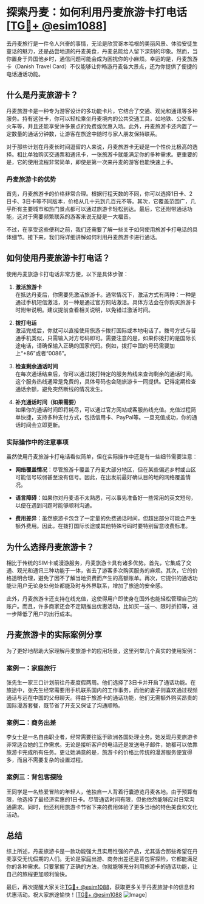 # 探索丹麦：如何利用丹麦旅游卡打电话[[TG💪+ @esim1088](https://t.me/s/esim1088)]

去丹麦旅行是一件令人兴奋的事情，无论是欣赏哥本哈根的美丽风景、体验安徒生童话的魅力，还是品尝地道的丹麦美食，丹麦总能给人留下深刻的印象。然而，当你置身于异国他乡时，通信问题可能会成为困扰你的小麻烦。幸运的是，丹麦旅游卡（Danish Travel Card）不仅能够让你畅游丹麦各大景点，还为你提供了便捷的电话通话功能。

## 什么是丹麦旅游卡？

丹麦旅游卡是一种专为游客设计的多功能卡片，它结合了交通、观光和通讯等多种服务。持有这张卡，你可以轻松乘坐丹麦境内的公共交通工具，如地铁、公交车、火车等，并且还能享受许多景点的免费或优惠入场。此外，丹麦旅游卡还内置了一定数量的通话分钟数，让游客在旅途中随时与家人朋友保持联系。

对于那些计划在丹麦长时间逗留的人来说，丹麦旅游卡无疑是一个性价比极高的选择。相比单独购买交通票和通讯卡，一张旅游卡就能满足你的多种需求。更重要的是，它的使用流程非常简单，即使是第一次来丹麦的游客也能快速上手。

### 丹麦旅游卡的优势

首先，丹麦旅游卡的价格非常合理。根据行程天数的不同，你可以选择1日卡、2日卡、3日卡等不同版本，价格从几十元到几百元不等。其次，它覆盖范围广，几乎所有主要城市和热门景点都可以通过旅游卡轻松到达。最后，它还附带通话功能，这对于需要频繁联系的游客来说无疑是一大福音。

不过，在享受这些便利之前，我们还需要了解一些关于如何使用旅游卡打电话的具体细节。接下来，我们将详细讲解如何利用丹麦旅游卡进行通话。

## 如何使用丹麦旅游卡打电话？

使用丹麦旅游卡打电话非常方便，以下是具体步骤：

1. **激活旅游卡**  
   在抵达丹麦后，你需要先激活旅游卡。通常情况下，激活方式有两种：一种是通过手机短信激活，另一种是通过官方网站激活。具体方法会在你购买旅游卡时附带说明。建议提前查看相关说明，以免错过激活时间。

2. **拨打电话**  
   激活完成后，你就可以直接使用旅游卡拨打国际或本地电话了。拨号方式与普通手机类似，只需输入对方号码即可。需要注意的是，如果你拨打的是国际长途电话，请确保输入正确的国家代码。例如，拨打中国的号码需要加上“+86”或者“0086”。

3. **检查剩余通话时间**  
   在每次通话结束后，你可以通过拨打特定的服务热线来查询剩余的通话时间。这个服务热线通常是免费的，具体号码也会随旅游卡一同提供。记得定期检查通话余额，避免突然断线的情况发生。

4. **补充通话时间（如果需要）**  
   如果你的通话时间即将耗尽，可以通过官方网站或客服热线充值。充值过程简单快捷，支持多种支付方式，包括信用卡、PayPal等。一旦充值成功，你的通话时间会立即更新。

### 实际操作中的注意事项

虽然使用丹麦旅游卡打电话看似简单，但在实际操作中还是有一些细节需要注意：

- **网络覆盖情况**：尽管旅游卡覆盖了丹麦大部分地区，但在某些偏远乡村或山区可能信号较弱甚至没有信号。因此，在出发前最好确认目的地的网络覆盖情况。
  
- **语言障碍**：如果你对丹麦语不太熟悉，可以事先准备好一些常用的英文短句，以便在遇到问题时能够顺利沟通。

- **费用差异**：虽然旅游卡包含了一定量的免费通话时间，但超出部分可能会产生额外费用。因此，在拨打国际长途或其他特殊号码时要特别留意收费标准。

## 为什么选择丹麦旅游卡？

相比于传统的SIM卡或漫游服务，丹麦旅游卡具有诸多优势。首先，它集成了交通、观光和通讯三种功能于一体，省去了游客多次购买服务的麻烦。其次，它的价格透明合理，避免了因不了解当地资费而产生的高额账单。再次，它提供的通话功能让用户无论身处何处都能及时与外界联系，增加了旅途的安全感。

此外，丹麦旅游卡还支持在线充值，这使得用户即使身在国外也能轻松管理自己的账户。而且，许多商家还会不定期推出优惠活动，比如买一送一、限时折扣等，进一步降低了用户的出行成本。

## 丹麦旅游卡的实际案例分享

为了更好地帮助大家理解丹麦旅游卡的应用场景，这里列举几个真实的使用案例：

### 案例一：家庭旅行

张先生一家三口计划前往丹麦度假两周。他们选择了3日卡并开启了通话功能。在旅途中，张先生经常需要用手机联系国内的工作事务，而他的妻子则喜欢通过视频通话与远在中国的父母聊天。得益于旅游卡的通话功能，他们无需额外购买昂贵的国际漫游套餐，既节省了开支又保证了沟通顺畅。

### 案例二：商务出差

李女士是一名自由职业者，经常需要往返于欧洲各国处理业务。她发现丹麦旅游卡非常适合她的工作需求。无论是接听客户的电话还是发送电子邮件，她都可以依靠旅游卡完成所有任务。更让她满意的是，旅游卡的价格比传统的漫游服务便宜得多，而且不需要复杂的设置过程。

### 案例三：背包客探险

王同学是一名热爱冒险的年轻人，他独自一人背着行囊游览丹麦各地。由于预算有限，他选择了最经济实惠的1日卡。尽管通话时间有限，但他依然能够应对日常沟通需求。同时，他还利用旅游卡节省下来的费用体验了更多当地的特色美食和文化活动。

## 总结

综上所述，丹麦旅游卡是一款功能强大且实用性强的产品，尤其适合那些希望在丹麦享受无忧假期的人们。无论是家庭出游、商务出差还是背包客探险，它都能满足你的各种需求。只要掌握了正确的方法，你就能够充分利用旅游卡的通话功能，让自己的旅程更加顺利愉快。

最后，再次提醒大家关注[TG💪+ @esim1088](https://t.me/s/esim1088)，获取更多关于丹麦旅游卡的信息和优惠活动。祝大家旅途愉快！[[TG💪+ @esim1088](https://t.me/s/esim1088) ![Image](https://i.postimg.cc/4NQfJmqS/Snipaste-2025-05-13-00-14-12.png)]